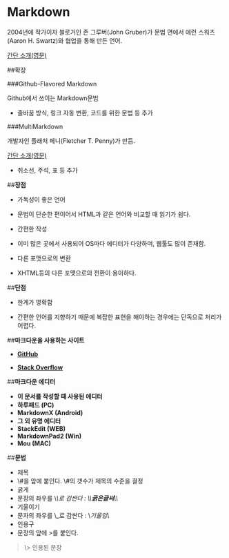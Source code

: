 # Markdown



2004년에 작가이자 블로거인 존 그루버(John Gruber)가 문법 면에서 에런 스워츠(Aaron H. Swartz)와 협업을 통해 만든 언어.

[간단 소개(영문)](http://daringfireball.net/projects/markdown/)





##확장

###Github-Flavored Markdown

Github에서 쓰이는 Markdown문법

- 줄바꿈 방식, 링크 자동 변환, 코드를 위한 문법 등 추가



###MultiMarkdown

개발자인 플래처 페니(Fletcher T. Penny)가 만듬.

[간단 소개(영문)](http://fletcherpenney.net/multimarkdown/)

- 취소선, 주석, 표 등 추가





##**장점**

- 가독성이 좋은 언어

 - 문법이 단순한 편이어서 HTML과 같은 언어와 비교할 때 읽기가 쉽다.



- 간편한 작성

 - 이미 많은 곳에서 사용되어 OS마다 에디터가 다양하며, 웹툴도 많이 존재함.

- 다른 포맷으로의 변환
 - XHTML등의 다른 포맷으로의 전환이 용이하다.



##**단점**

- 한계가 명확함

 - 간편한 언어를 지향하기 때문에 복잡한 표현을 해야하는 경우에는 단독으로 처리가 어렵다.





##**마크다운을 사용하는 사이트**

- **[GitHub](https://github.com/)**

- **[Stack Overflow](http://stackoverflow.com/)**

##**마크다운 에디터**
- **이 문서를 작성할 때 사용된 에디터**
 - **하루패드 (PC)**
 - **MarkdownX (Android)**
- **그 외 유명 에디터**
 - **StackEdit (WEB)**
 - **MarkdownPad2 (Win)**
 - **Mou (MAC)**

##**문법**
- 제목 
 - \\#을 앞에 붙인다. \\#의 갯수가 제목의 수준을 결정
- 굵게
 - 문장의 좌우를 \\*\\*로 감싼다 : \\*\\***굵은글씨**\\*\\*
- 기울이기
 - 문자의 좌우를 \\_로 감싼다 : \\__기울임_\\_
- 인용구
 - 문장의 앞에 \>를 붙인다. 
> \\> 인용된 문장
